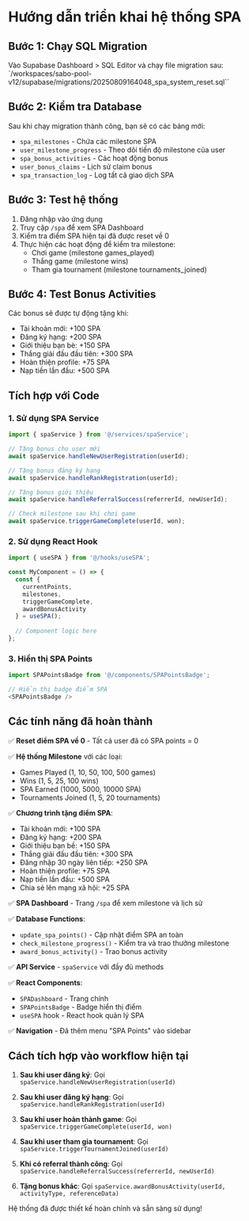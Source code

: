 # Hướng dẫn triển khai hệ thống SPA

## Bước 1: Chạy SQL Migration

Vào Supabase Dashboard > SQL Editor và chạy file migration sau:
`/workspaces/sabo-pool-v12/supabase/migrations/20250809164048_spa_system_reset.sql``

## Bước 2: Kiểm tra Database

Sau khi chạy migration thành công, bạn sẽ có các bảng mới:
- `spa_milestones` - Chứa các milestone SPA
- `user_milestone_progress` - Theo dõi tiến độ milestone của user
- `spa_bonus_activities` - Các hoạt động bonus
- `user_bonus_claims` - Lịch sử claim bonus
- `spa_transaction_log` - Log tất cả giao dịch SPA

## Bước 3: Test hệ thống

1. Đăng nhập vào ứng dụng
2. Truy cập `/spa` để xem SPA Dashboard
3. Kiểm tra điểm SPA hiện tại đã được reset về 0
4. Thực hiện các hoạt động để kiểm tra milestone:
   - Chơi game (milestone games_played)
   - Thắng game (milestone wins) 
   - Tham gia tournament (milestone tournaments_joined)

## Bước 4: Test Bonus Activities

Các bonus sẽ được tự động tặng khi:
- Tài khoản mới: +100 SPA
- Đăng ký hạng: +200 SPA
- Giới thiệu bạn bè: +150 SPA
- Thắng giải đấu đầu tiên: +300 SPA
- Hoàn thiện profile: +75 SPA
- Nạp tiền lần đầu: +500 SPA

## Tích hợp với Code

### 1. Sử dụng SPA Service
```typescript
import { spaService } from '@/services/spaService';

// Tặng bonus cho user mới
await spaService.handleNewUserRegistration(userId);

// Tặng bonus đăng ký hạng
await spaService.handleRankRegistration(userId);

// Tặng bonus giới thiệu
await spaService.handleReferralSuccess(referrerId, newUserId);

// Check milestone sau khi chơi game
await spaService.triggerGameComplete(userId, won);
```

### 2. Sử dụng React Hook
```typescript
import { useSPA } from '@/hooks/useSPA';

const MyComponent = () => {
  const { 
    currentPoints, 
    milestones, 
    triggerGameComplete,
    awardBonusActivity 
  } = useSPA();
  
  // Component logic here
};
```

### 3. Hiển thị SPA Points
```typescript
import SPAPointsBadge from '@/components/SPAPointsBadge';

// Hiển thị badge điểm SPA
<SPAPointsBadge />
```

## Các tính năng đã hoàn thành

✅ **Reset điểm SPA về 0** - Tất cả user đã có SPA points = 0

✅ **Hệ thống Milestone** với các loại:
- Games Played (1, 10, 50, 100, 500 games)
- Wins (1, 5, 25, 100 wins) 
- SPA Earned (1000, 5000, 10000 SPA)
- Tournaments Joined (1, 5, 20 tournaments)

✅ **Chương trình tặng điểm SPA**:
- Tài khoản mới: +100 SPA
- Đăng ký hạng: +200 SPA
- Giới thiệu bạn bề: +150 SPA
- Thắng giải đấu đầu tiên: +300 SPA
- Đăng nhập 30 ngày liên tiếp: +250 SPA
- Hoàn thiện profile: +75 SPA
- Nạp tiền lần đầu: +500 SPA
- Chia sẻ lên mạng xã hội: +25 SPA

✅ **SPA Dashboard** - Trang `/spa` để xem milestone và lịch sử

✅ **Database Functions**:
- `update_spa_points()` - Cập nhật điểm SPA an toàn
- `check_milestone_progress()` - Kiểm tra và trao thưởng milestone
- `award_bonus_activity()` - Trao bonus activity

✅ **API Service** - `spaService` với đầy đủ methods

✅ **React Components**:
- `SPADashboard` - Trang chính
- `SPAPointsBadge` - Badge hiển thị điểm
- `useSPA` hook - React hook quản lý SPA

✅ **Navigation** - Đã thêm menu "SPA Points" vào sidebar

## Cách tích hợp vào workflow hiện tại

1. **Sau khi user đăng ký**: Gọi `spaService.handleNewUserRegistration(userId)`

2. **Sau khi user đăng ký hạng**: Gọi `spaService.handleRankRegistration(userId)`

3. **Sau khi user hoàn thành game**: Gọi `spaService.triggerGameComplete(userId, won)`

4. **Sau khi user tham gia tournament**: Gọi `spaService.triggerTournamentJoined(userId)`

5. **Khi có referral thành công**: Gọi `spaService.handleReferralSuccess(referrerId, newUserId)`

6. **Tặng bonus khác**: Gọi `spaService.awardBonusActivity(userId, activityType, referenceData)`

Hệ thống đã được thiết kế hoàn chỉnh và sẵn sàng sử dụng!

